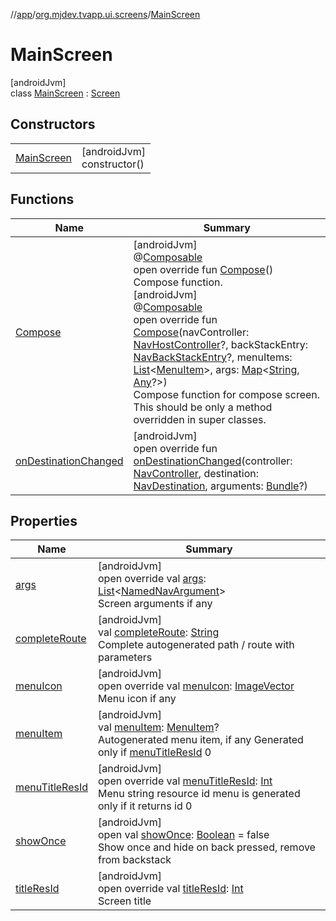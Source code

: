 //[app](../../../index.md)/[org.mjdev.tvapp.ui.screens](../index.md)/[MainScreen](index.md)

# MainScreen

[androidJvm]\
class [MainScreen](index.md) : [Screen](../../org.mjdev.tvapp.base.navigation/-screen/index.md)

## Constructors

| | |
|---|---|
| [MainScreen](-main-screen.md) | [androidJvm]<br>constructor() |

## Functions

| Name | Summary |
|---|---|
| [Compose](-compose.md) | [androidJvm]<br>@[Composable](https://developer.android.com/reference/kotlin/androidx/compose/runtime/Composable.html)<br>open override fun [Compose](-compose.md)()<br>Compose function.<br>[androidJvm]<br>@[Composable](https://developer.android.com/reference/kotlin/androidx/compose/runtime/Composable.html)<br>open override fun [Compose](-compose.md)(navController: [NavHostController](https://developer.android.com/reference/kotlin/androidx/navigation/NavHostController.html)?, backStackEntry: [NavBackStackEntry](https://developer.android.com/reference/kotlin/androidx/navigation/NavBackStackEntry.html)?, menuItems: [List](https://kotlinlang.org/api/latest/jvm/stdlib/kotlin.collections/-list/index.html)&lt;[MenuItem](../../org.mjdev.tvapp.base.navigation/-menu-item/index.md)&gt;, args: [Map](https://kotlinlang.org/api/latest/jvm/stdlib/kotlin.collections/-map/index.html)&lt;[String](https://kotlinlang.org/api/latest/jvm/stdlib/kotlin/-string/index.html), [Any](https://kotlinlang.org/api/latest/jvm/stdlib/kotlin/-any/index.html)?&gt;)<br>Compose function for compose screen. This should be only a method overridden in super classes. |
| [onDestinationChanged](../../org.mjdev.tvapp.base.navigation/-screen/on-destination-changed.md) | [androidJvm]<br>open override fun [onDestinationChanged](../../org.mjdev.tvapp.base.navigation/-screen/on-destination-changed.md)(controller: [NavController](https://developer.android.com/reference/kotlin/androidx/navigation/NavController.html), destination: [NavDestination](https://developer.android.com/reference/kotlin/androidx/navigation/NavDestination.html), arguments: [Bundle](https://developer.android.com/reference/kotlin/android/os/Bundle.html)?) |

## Properties

| Name | Summary |
|---|---|
| [args](args.md) | [androidJvm]<br>open override val [args](args.md): [List](https://kotlinlang.org/api/latest/jvm/stdlib/kotlin.collections/-list/index.html)&lt;[NamedNavArgument](https://developer.android.com/reference/kotlin/androidx/navigation/NamedNavArgument.html)&gt;<br>Screen arguments if any |
| [completeRoute](../../org.mjdev.tvapp.base.navigation/-screen/complete-route.md) | [androidJvm]<br>val [completeRoute](../../org.mjdev.tvapp.base.navigation/-screen/complete-route.md): [String](https://kotlinlang.org/api/latest/jvm/stdlib/kotlin/-string/index.html)<br>Complete autogenerated path / route with parameters |
| [menuIcon](menu-icon.md) | [androidJvm]<br>open override val [menuIcon](menu-icon.md): [ImageVector](https://developer.android.com/reference/kotlin/androidx/compose/ui/graphics/vector/ImageVector.html)<br>Menu icon if any |
| [menuItem](../../org.mjdev.tvapp.base.navigation/-screen/menu-item.md) | [androidJvm]<br>val [menuItem](../../org.mjdev.tvapp.base.navigation/-screen/menu-item.md): [MenuItem](../../org.mjdev.tvapp.base.navigation/-menu-item/index.md)?<br>Autogenerated menu item, if any Generated only if [menuTitleResId](../../org.mjdev.tvapp.base.navigation/-screen/menu-title-res-id.md) 0 |
| [menuTitleResId](menu-title-res-id.md) | [androidJvm]<br>open override val [menuTitleResId](menu-title-res-id.md): [Int](https://kotlinlang.org/api/latest/jvm/stdlib/kotlin/-int/index.html)<br>Menu string resource id menu is generated only if it returns id 0 |
| [showOnce](../../org.mjdev.tvapp.base.navigation/-screen/show-once.md) | [androidJvm]<br>open val [showOnce](../../org.mjdev.tvapp.base.navigation/-screen/show-once.md): [Boolean](https://kotlinlang.org/api/latest/jvm/stdlib/kotlin/-boolean/index.html) = false<br>Show once and hide on back pressed, remove from backstack |
| [titleResId](title-res-id.md) | [androidJvm]<br>open override val [titleResId](title-res-id.md): [Int](https://kotlinlang.org/api/latest/jvm/stdlib/kotlin/-int/index.html)<br>Screen title |
